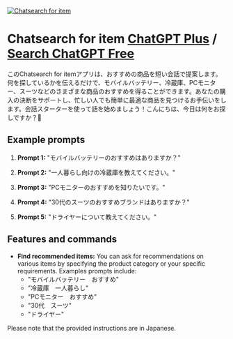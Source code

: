 
[![Chatsearch for item](https://files.oaiusercontent.com/file-71epPM13ZV9vPVFO0MpZvbFJ?se=2123-10-18T16%3A46%3A34Z&sp=r&sv=2021-08-06&sr=b&rscc=max-age%3D31536000%2C%20immutable&rscd=attachment%3B%20filename%3Dsearchco.jpeg&sig=TtM5z4KJmsyjBVx9oHTHHavHlFSEFKtnyBlpE7F7FQ4%3D)](https://chat.openai.com/g/g-rsLPzOuBE-chatsearch-for-item)

# Chatsearch for item [ChatGPT Plus](https://chat.openai.com/g/g-rsLPzOuBE-chatsearch-for-item) / [Search ChatGPT Free](https://gptcall.net/index.html#/?search=Chatsearch%20for%20item)

このChatsearch for itemアプリは、おすすめの商品を短い会話で提案します。何を探しているかを伝えるだけで、モバイルバッテリー、冷蔵庫、PCモニター、スーツなどのさまざまな商品のおすすめを得ることができます。あなたの購入の決断をサポートし、忙しい人でも簡単に最適な商品を見つけるお手伝いをします。会話スターターを使って話を始めましょう！こんにちは、今日は何をお探しですか？👋

## Example prompts

1. **Prompt 1:** "モバイルバッテリーのおすすめはありますか？"

2. **Prompt 2:** "一人暮らし向けの冷蔵庫を教えてください。"

3. **Prompt 3:** "PCモニターのおすすめを知りたいです。"

4. **Prompt 4:** "30代のスーツのおすすめブランドはありますか？"

5. **Prompt 5:** "ドライヤーについて教えてください。"

## Features and commands

- **Find recommended items:** You can ask for recommendations on various items by specifying the product category or your specific requirements. Examples prompts include:
  - "モバイルバッテリー　おすすめ"
  - "冷蔵庫　一人暮らし"
  - "PCモニター　おすすめ"
  - "30代　スーツ"
  - "ドライヤー"

Please note that the provided instructions are in Japanese.


